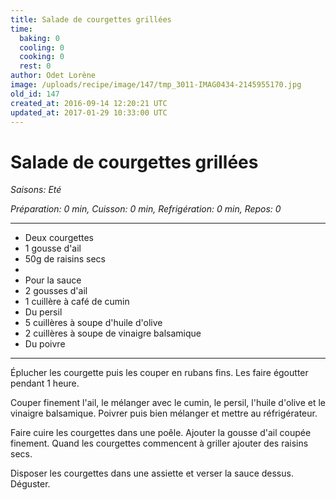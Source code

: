 ```yaml
---
title: Salade de courgettes grillées
time:
  baking: 0
  cooling: 0
  cooking: 0
  rest: 0
author: Odet Lorène
image: /uploads/recipe/image/147/tmp_3011-IMAG0434-2145955170.jpg
old_id: 147
created_at: 2016-09-14 12:20:21 UTC
updated_at: 2017-01-29 10:33:00 UTC
---
```


# Salade de courgettes grillées

_Saisons: Eté_

_Préparation: 0 min, Cuisson: 0 min, Refrigération: 0 min, Repos: 0_

---

- Deux courgettes
- 1 gousse d'ail
- 50g de raisins secs
-
- Pour la sauce
- 2 gousses d'ail
- 1 cuillère à café de cumin
- Du persil
- 5 cuillères à soupe d'huile d'olive
- 2 cuillères à soupe de vinaigre balsamique
- Du poivre

---

Éplucher les courgette puis les couper en rubans fins. Les faire égoutter pendant 1 heure.

Couper finement l'ail, le mélanger avec le cumin, le persil, l'huile d'olive et le vinaigre balsamique. Poivrer puis bien mélanger et mettre au réfrigérateur.

Faire cuire les courgettes dans une poêle. Ajouter la gousse d'ail coupée finement. Quand les courgettes commencent à griller ajouter des raisins secs.

Disposer les courgettes dans une assiette et verser la sauce dessus. Déguster.
